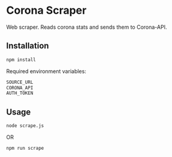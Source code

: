 # Corona Scraper

Web scraper. Reads corona stats and sends them to Corona-API.

## Installation

```bash
npm install
```
Required environment variables:

```bash
SOURCE_URL
CORONA_API
AUTH_TOKEN
```

## Usage
```bash
node scrape.js
```
OR
```bash
npm run scrape
```
